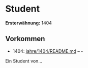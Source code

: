 # Student

**Ersterwähnung:** 1404

## Vorkommen
- 1404: [jahre/1404/README.md](../jahre/1404/README.md) – -

Ein Student von...
